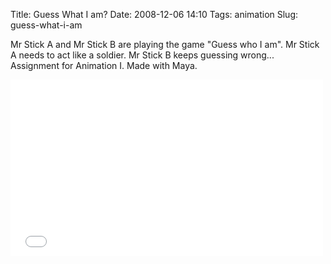 Title: Guess What I am?
Date: 2008-12-06 14:10
Tags: animation
Slug: guess-what-i-am

Mr Stick A and Mr Stick B are playing the game "Guess who I am". Mr
Stick A needs to act like a soldier. Mr Stick B keeps guessing wrong...  
Assignment for Animation I. Made with Maya.

<iframe src="//player.vimeo.com/video/2438621" width="500" height="282" frameborder="0" webkitallowfullscreen mozallowfullscreen allowfullscreen></iframe>
